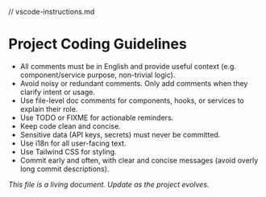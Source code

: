 // vscode-instructions.md

# Project Coding Guidelines

- All comments must be in English and provide useful context (e.g. component/service purpose, non-trivial logic).
- Avoid noisy or redundant comments. Only add comments when they clarify intent or usage.
- Use file-level doc comments for components, hooks, or services to explain their role.
- Use TODO or FIXME for actionable reminders.
- Keep code clean and concise.
- Sensitive data (API keys, secrets) must never be committed.
- Use i18n for all user-facing text.
- Use Tailwind CSS for styling.
- Commit early and often, with clear and concise messages (avoid overly long commit descriptions).

_This file is a living document. Update as the project evolves._
